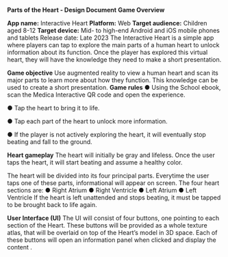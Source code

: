**Parts of the Heart - Design Document**
__Game Overview__

__App name:__ Interactive Heart
__Platform:__ Web
__Target audience:__ Children aged 8-12
__Target device:__ Mid- to high-end Android and iOS mobile phones and tablets Release date: Late 2023
The Interactive Heart is a simple app where players can tap to explore the main parts of a human heart to unlock information about its function. Once the player has explored this virtual heart, they will have the knowledge they need to make a short presentation.

__Game objective__
Use augmented reality to view a human heart and scan its major parts to learn more about how they function. This knowledge can be used to create a short presentation.
__Game rules__
● Using the School ebook, scan the Medica Interactive QR code and open the experience.

● Tap the heart to bring it to life.

● Tap each part of the heart to unlock more information.

● If the player is not actively exploring the heart, it will eventually stop beating and fall to the ground.

__Heart gameplay__
The heart will initially be gray and lifeless. Once the user taps the heart, it will start beating and assume a healthy color.

The heart will be divided into its four principal parts. Everytime the user taps one of these parts, informational will appear on screen. The four heart sections are:
● Right Atrium
● Right Ventricle
● Left Atrium
● Left Ventricle
If the heart is left unattended and stops beating, it must be tapped to be brought back to life again.

__User Interface (UI)__
The UI will consist of four buttons, one pointing to each section of the Heart. These buttons will be provided as a whole texture atlas, that will be overlaid on top of the Heart’s model in 3D space.
Each of these buttons will open an information panel when clicked and display the content .




